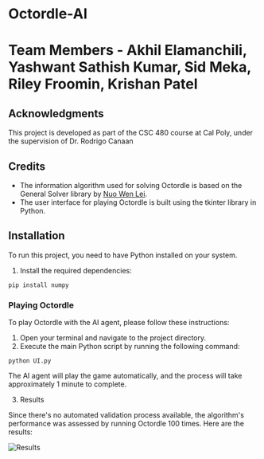 # Octordle-AI

# Team Members -  Akhil Elamanchili, Yashwant Sathish Kumar, Sid Meka, Riley Froomin, Krishan Patel

## Acknowledgments

This project is developed as part of the CSC 480 course at Cal Poly, under the supervision of Dr. Rodrigo Canaan

## Credits

- The information algorithm used for solving Octordle is based on the General Solver library by [Nuo Wen Lei](https://github.com/NuoWenLei/Wordle_Solver).
- The user interface for playing Octordle is built using the tkinter library in Python.

## Installation

To run this project, you need to have Python installed on your system.

1. Install the required dependencies:

```
pip install numpy
```


### Playing Octordle

To play Octordle with the AI agent, please follow these instructions:

1. Open your terminal and navigate to the project directory.
2. Execute the main Python script by running the following command:
```
python UI.py
```
The AI agent will play the game automatically, and the process will take approximately 1 minute to complete.


3. Results

Since there's no automated validation process available, the algorithm's performance was assessed by running Octordle 100 times. Here are the results:

![Results](https://file%2B.vscode-resource.vscode-cdn.net/var/folders/7h/68jc6ngd1yg55vr00gflfwym0000gn/T/TemporaryItems/NSIRD_screencaptureui_tU7Dkd/Screen%20Shot%202024-03-18%20at%203.59.00%20AM.png?version%3D1710759556871)

